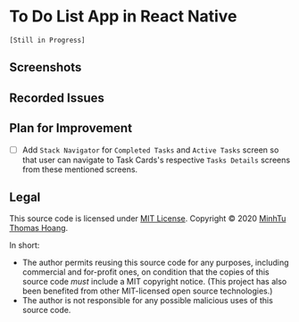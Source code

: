 # To Do List App in React Native

`[Still in Progress]`

## Screenshots

## Recorded Issues

## Plan for Improvement
- [ ] Add `Stack Navigator` for `Completed Tasks` and `Active Tasks` screen so that user can navigate to Task Cards's respective `Tasks Details` screens from these mentioned screens. 

## Legal

This source code is licensed under [MIT License](https://github.com/mnhthng-thms/). Copyright © 2020 [MinhTu Thomas Hoang](https://github.com/mnhthng-thms).

In short:

- The author permits reusing this source code for any purposes, including commercial and for-profit ones, on condition that the copies of this source code _must_ include a MIT copyright notice. (This project has also been benefited from other MIT-licensed open source technologies.)
- The author is not responsible for any possible malicious uses of this source code.